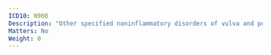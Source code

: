 ```yaml
---
ICD10: N908
Description: "Other specified noninflammatory disorders of vulva and perineum"
Matters: No
Weight: 0
---
```

